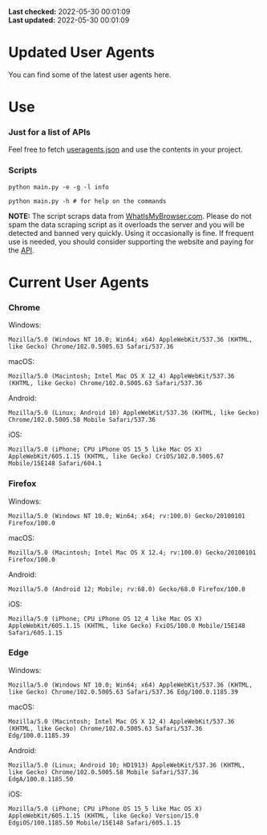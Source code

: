 **Last checked:** 2022-05-30 00:01:09  
**Last updated:** 2022-05-30 00:01:09  

# Updated User Agents
You can find some of the latest user agents here.

# Use

### Just for a list of APIs

Feel free to fetch [useragents.json](https://raw.githubusercontent.com/tmxkn1/UpdatedUserAgents/master/useragents.json) and use the contents in your project.

### Scripts

```
python main.py -e -g -l info

python main.py -h # for help on the commands
```
**NOTE:** The script scraps data from [WhatIsMyBrowser.com](https://www.whatismybrowser.com). Please do not spam the data scraping script as it overloads the server and you will be detected and banned very quickly. Using it occasionally is fine. If frequent use is needed, you should consider supporting the website and paying for the [API](https://developers.whatismybrowser.com/api/).

# Current User Agents
### Chrome

Windows:
```
Mozilla/5.0 (Windows NT 10.0; Win64; x64) AppleWebKit/537.36 (KHTML, like Gecko) Chrome/102.0.5005.63 Safari/537.36
```

macOS:
```
Mozilla/5.0 (Macintosh; Intel Mac OS X 12_4) AppleWebKit/537.36 (KHTML, like Gecko) Chrome/102.0.5005.63 Safari/537.36
```

Android:
```
Mozilla/5.0 (Linux; Android 10) AppleWebKit/537.36 (KHTML, like Gecko) Chrome/102.0.5005.58 Mobile Safari/537.36
```

iOS:
```
Mozilla/5.0 (iPhone; CPU iPhone OS 15_5 like Mac OS X) AppleWebKit/605.1.15 (KHTML, like Gecko) CriOS/102.0.5005.67 Mobile/15E148 Safari/604.1
```

### Firefox

Windows:
```
Mozilla/5.0 (Windows NT 10.0; Win64; x64; rv:100.0) Gecko/20100101 Firefox/100.0
```

macOS:
```
Mozilla/5.0 (Macintosh; Intel Mac OS X 12.4; rv:100.0) Gecko/20100101 Firefox/100.0
```

Android:
```
Mozilla/5.0 (Android 12; Mobile; rv:68.0) Gecko/68.0 Firefox/100.0
```

iOS:
```
Mozilla/5.0 (iPhone; CPU iPhone OS 12_4 like Mac OS X) AppleWebKit/605.1.15 (KHTML, like Gecko) FxiOS/100.0 Mobile/15E148 Safari/605.1.15
```

###  Edge

Windows:
```
Mozilla/5.0 (Windows NT 10.0; Win64; x64) AppleWebKit/537.36 (KHTML, like Gecko) Chrome/102.0.5005.63 Safari/537.36 Edg/100.0.1185.39
```

macOS:
```
Mozilla/5.0 (Macintosh; Intel Mac OS X 12_4) AppleWebKit/537.36 (KHTML, like Gecko) Chrome/102.0.5005.63 Safari/537.36 Edg/100.0.1185.39
```

Android:
```
Mozilla/5.0 (Linux; Android 10; HD1913) AppleWebKit/537.36 (KHTML, like Gecko) Chrome/102.0.5005.58 Mobile Safari/537.36 EdgA/100.0.1185.50
```

iOS:
```
Mozilla/5.0 (iPhone; CPU iPhone OS 15_5 like Mac OS X) AppleWebKit/605.1.15 (KHTML, like Gecko) Version/15.0 EdgiOS/100.1185.50 Mobile/15E148 Safari/605.1.15
```
